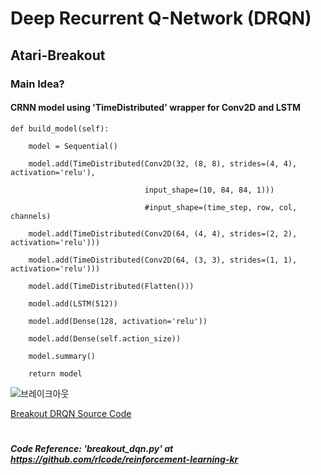 # Deep Recurrent Q-Network (DRQN)

## Atari-Breakout

### Main Idea?
#### CRNN model using 'TimeDistributed' wrapper for Conv2D and LSTM

    
    def build_model(self):

        model = Sequential()

        model.add(TimeDistributed(Conv2D(32, (8, 8), strides=(4, 4), activation='relu'),

                                  input_shape=(10, 84, 84, 1)))

                                  #input_shape=(time_step, row, col, channels)
                                  
        model.add(TimeDistributed(Conv2D(64, (4, 4), strides=(2, 2), activation='relu')))
       
        model.add(TimeDistributed(Conv2D(64, (3, 3), strides=(1, 1), activation='relu')))
       
        model.add(TimeDistributed(Flatten()))

        model.add(LSTM(512))

        model.add(Dense(128, activation='relu'))

        model.add(Dense(self.action_size))

        model.summary()

        return model
   

![브레이크아웃](https://github.com/symoon94/DRQN/blob/master/breakout_drqn/image/544604897.58.png)

[Breakout DRQN Source Code](https://github.com/symoon94/DRQN/blob/master/breakout_drqn/breakout_drqn15.py)


#

##### Code Reference: 'breakout_dqn.py' at https://github.com/rlcode/reinforcement-learning-kr


